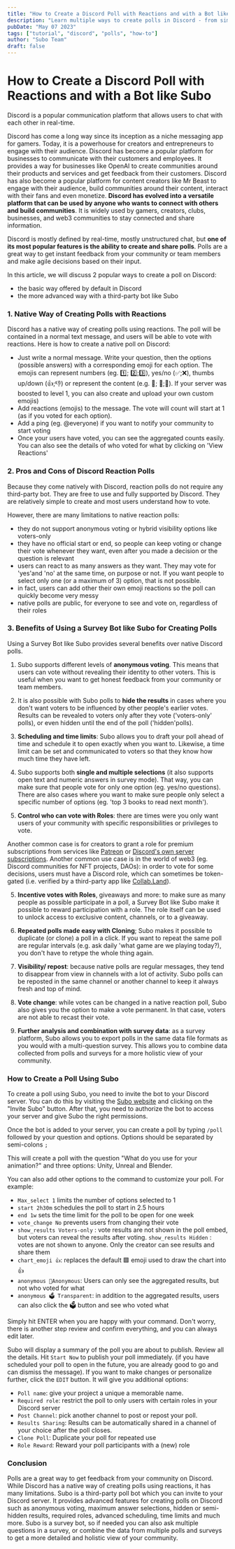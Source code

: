 ```yaml
---
title: "How to Create a Discord Poll with Reactions and with a Bot like Subo"
description: "Learn multiple ways to create polls in Discord - from simple reaction polls to advanced bot-powered surveys with Subo."
pubDate: "May 07 2023"
tags: ["tutorial", "discord", "polls", "how-to"]
author: "Subo Team"
draft: false
---
```


# How to Create a Discord Poll with Reactions and with a Bot like Subo

Discord is a popular communication platform that allows users to chat with each other in real-time.

Discord has come a long way since its inception as a niche messaging app for gamers. Today, it is a powerhouse for creators and entrepreneurs to engage with their audience. Discord has become a popular platform for businesses to communicate with their customers and employees. It provides a way for businesses like OpenAI to create communities around their products and services and get feedback from their customers. Discord has also become a popular platform for content creators like Mr Beast to engage with their audience, build communities around their content, interact with their fans and even monetize. **Discord has evolved into a versatile platform that can be used by anyone who wants to connect with others and build communities**. It is widely used by gamers, creators, clubs, businesses, and web3 communities to stay connected and share information.

Discord is mostly defined by real-time, mostly unstructured chat, but **one of its most popular features is the ability to create and share polls**. Polls are a great way to get instant feedback from your community or team members and make agile decisions based on their input.

In this article, we will discuss 2 popular ways to create a poll on Discord:

- the basic way offered by default in Discord
- the more advanced way with a third-party bot like Subo

### 1. Native Way of Creating Polls with Reactions

Discord has a native way of creating polls using reactions. The poll will be contained in a normal text message, and users will be able to vote with reactions. Here is how to create a native poll on Discord:

- Just write a normal message. Write your question, then the options (possible answers) with a corresponding emoji for each option. The emojis can represent numbers (eg. 1️⃣; 2️⃣;3️⃣), yes/no (✅;❌), thumbs up/down (👍;👎) or represent the content (e.g. :pizza:; :hotdog:;:popcorn:). If your server was boosted to level 1, you can also create and upload your own custom emojis)
- Add reactions (emojis) to the message. The vote will count will start at 1 (as if you voted for each option).
- Add a ping (eg. @everyone) if you want to notify your community to start voting
- Once your users have voted, you can see the aggregated counts easily. You can also see the details of who voted for what by clicking on 'View Reactions'

### 2. Pros and Cons of Discord Reaction Polls

Because they come natively with Discord, reaction polls do not require any third-party bot. They are free to use and fully supported by Discord. They are relatively simple to create and most users understand how to vote.

However, there are many limitations to native reaction polls:
- they do not support anonymous voting or hybrid visibility options like voters-only
- they have no official start or end, so people can keep voting or change their vote whenever they want, even after you made a decision or the question is relevant
- users can react to as many answers as they want. They may vote for 'yes'and 'no' at the same time, on purpose or not. If you want people to select only one (or a maximum of 3) option, that is not possible.
- in fact, users can add other their own emoji reactions so the poll can quickly become very messy
- native polls are public, for everyone to see and vote on, regardless of their roles

### 3. Benefits of Using a Survey Bot like Subo for Creating Polls

Using a Survey Bot like Subo provides several benefits over native Discord polls.

1. Subo supports different levels of **anonymous voting**. This means that users can vote without revealing their identity to other voters. This is useful when you want to get honest feedback from your community or team members.

2. It is also possible with Subo polls to **hide the results** in cases where you don't want voters to be influenced by other people's earlier votes. Results can be revealed to voters only after they vote ('voters-only' polls), or even hidden until the end of the poll ('hidden'polls).

2. **Scheduling and time limits**: Subo allows you to draft your poll ahead of time and schedule it to open exactly when you want to. Likewise, a time limit can be set and communicated to voters so that they know how much time they have left.

3. Subo supports both **single and multiple selections** (it also supports open text and numeric answers in survey mode). That way, you can make sure that people vote for only one option (eg. yes/no questions). There are also cases where you want to make sure people only select a specific number of options (eg. 'top 3 books to read next month').

4. **Control who can vote with Roles**: there are times were you only want users of your community with specific responsibilities or privileges to vote.

Another common case is for creators to grant a role for premium subscriptions from services like [Patreon](https://www.patreon.com/home) or [Discord's own server subscriptions](https://discord.com/blog/server-and-creator-subscriptions).  Another common use case is in the world of web3 (eg. Discord communities for NFT projects, DAOs): in order to vote for some decisions, users must have a Discord role, which can sometimes be token-gated (i.e. verified by a third-party app like [Collab.Land](https://www.collab.land/)).

5. **Incentive votes with Roles**, giveaways and more: to make sure as many people as possible participate in a poll, a Survey Bot like Subo make it possible to reward participation with a role. The role itself can be used to unlock access to exclusive content, channels, or to a giveaway.

6. **Repeated polls made easy with Cloning**; Subo makes it possible to duplicate (or clone) a poll in a click. If you want to repeat the same poll are regular intervals (e.g. ask daily 'what game are we playing today?), you don't have to retype the whole thing again.

7. **Visibility/ repost**: because native polls are regular messages, they tend to disappear from view in channels with a lot of activity. Subo polls can be reposted in the same channel or another channel to keep it always fresh and top of mind.

8. **Vote change**: while votes can be changed in a native reaction poll, Subo also gives you the option to make a vote permanent. In that case, voters are not able to recast their vote.

9. **Further analysis and combination with survey data**: as a survey platform, Subo allows you to export polls in the same data file formats as you would with a multi-question survey. This allows you to combine data collected from polls and surveys for a more holistic view of your community.

### How to Create a Poll Using Subo

To create a poll using Subo, you need to invite the bot to your Discord server. You can do this by visiting the [Subo website](/invite) and clicking on the "Invite Subo" button. After that, you need to authorize the bot to access your server and give Subo the right permissions.

Once the bot is added to your server, you can create a poll by typing `/poll` followed by your question and options. Options should be separated by semi-colons `;`

This will create a poll with the question "What do you use for your animation?" and three options: Unity, Unreal and Blender.

You can also add other options to the command to customize your poll. For example:

- `Max_select 1` limits the number of options selected to 1
- `start 2h30m` schedules the poll to start in 2.5 hours
- `end 1w` sets the time limit for the poll to be open for one week
- `vote_change No` prevents users from changing their vote
- `show_results Voters-only` : vote results are not shown in the poll embed, but voters can reveal the results after voting. `show_results Hidden` : votes are not shown to anyone. Only the creator can see results and share them
- `chart_emoji 👍`: replaces the default 🟩 emoji used to draw the chart into 👍
- `anonymous 🥷Anonymous`: Users can only see the aggregated results, but not who voted for what
- `anonymous 🗳️ Transparent`: in addition to the aggregated results, users can also click the 🗳️ button and see who voted what

Simply hit ENTER when you are happy with your command. Don't worry, there is another step  review and confirm everything, and you can always edit later.

Subo will display a summary of the poll you are about to publish. Review all the details. Hit `Start Now` to publish your poll immediately. (if you have scheduled your poll to open in the future, you are already good to go and can dismiss the message). If you want to make changes or personalize further, click the `EDIT` button. It will give you additional options:

- `Poll name`: give your project a unique a memorable name.
- `Required role`: restrict the poll to only users with certain roles in your Discord server
- `Post Channel`: pick another channel to post or repost your poll.
- `Results Sharing`: Results can be automatically shared in a channel of your choice after the poll closes.
- `Clone Poll`: Duplicate your poll for repeated use
- `Role Reward`: Reward your poll participants with a (new) role

### Conclusion

Polls are a great way to get feedback from your community on Discord. While Discord has a native way of creating polls using reactions, it has many limitations. Subo is a third-party poll bot which you can invite to your Discord server. It provides advanced features for creating polls on Discord such as anonymous voting, maximum answer selections, hidden or semi-hidden results, required roles, advanced scheduling, time limits and much more. Subo is a survey bot, so if needed you can also ask multiple questions in a survey, or combine the data from multiple polls and surveys to get a more detailed and holistic view of your community.